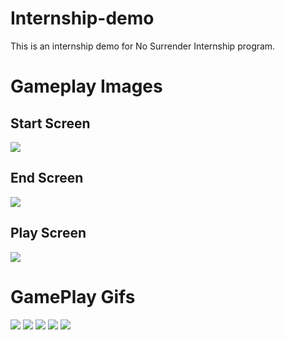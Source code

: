 # Internship-demo
This is an internship demo for No Surrender Internship program.
<h1>Gameplay Images</h1>
<h2>Start Screen</h2>
<img src = "https://user-images.githubusercontent.com/74705281/190926135-95c7c8ce-9a8f-47ae-bb11-9032e8e65059.jpg">
<h2>End Screen</h2>
<img src = "https://user-images.githubusercontent.com/74705281/190926180-51e29e66-18c8-4c25-a2c2-746f72ef9640.jpg">
<h2>Play Screen</h2>
<img src = "https://user-images.githubusercontent.com/74705281/190926204-0221ab99-711a-43a5-930d-403aa3ca1fdb.jpg">

<h1>GamePlay Gifs </h1>
<img src = "https://user-images.githubusercontent.com/74705281/190926502-88f99fd9-f08b-441a-a880-56f628a1365b.gif">
<img src = "https://user-images.githubusercontent.com/74705281/190926502-88f99fd9-f08b-441a-a880-56f628a1365b.gif">
<img src = "https://user-images.githubusercontent.com/74705281/190926495-b4397b72-acab-4910-9c04-3e2d2f91f1c2.gif">
<img src = "https://user-images.githubusercontent.com/74705281/190926497-2c2b9523-b142-4872-b751-4d043a573e91.gif">
<img src = "https://user-images.githubusercontent.com/74705281/190926498-33dc5579-59a8-45f5-bf37-fb0f9359680c.gif">

